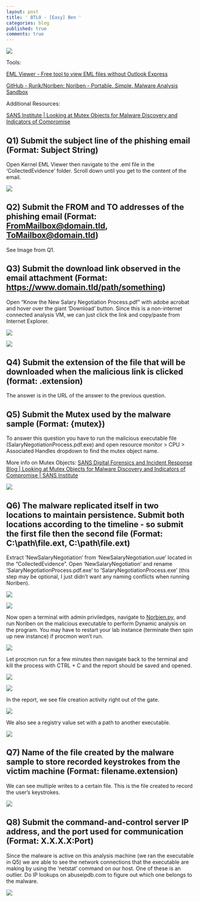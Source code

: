 ```yaml
---
layout: post
title: ' BTLO - [Easy] Ben '
categories: blog
published: true
comments: true
---
```


![]({{site.baseurl}}/images/Ben.png)

Tools:

[EML Viewer - Free tool to view EML files without Outlook Express](https://www.nucleustechnologies.com/eml-viewer.html)

[GitHub - Rurik/Noriben: Noriben - Portable, Simple, Malware Analysis Sandbox](https://github.com/Rurik/Noriben)

Additional Resources:

[SANS Institute | Looking at Mutex Objects for Malware Discovery and Indicators of Compromise](https://www.sans.org/blog/looking-at-mutex-objects-for-malware-discovery-indicators-of-compromise/)

## Q1) Submit the subject line of the phishing email (Format: Subject String)

Open Kernel EML Viewer then navigate to the .eml file in the ‘CollectedEvidence’ folder. Scroll down until you get to the content of the email.

![]({{site.baseurl}}/images/Ben_0.png)

## Q2) Submit the FROM and TO addresses of the phishing email (Format: FromMailbox@domain.tld, ToMailbox@domain.tld)

See Image from Q1.

## Q3) Submit the download link observed in the email attachment (Format: https://www.domain.tld/path/something)

Open “Know the New Salary Negotiation Process.pdf” with adobe acrobat and hover over the giant ‘Download’ button. Since this is a non-internet connected analysis VM, we can just click the link and copy/paste from Internet Explorer.

![]({{site.baseurl}}/images/Ben_1.png)

![]({{site.baseurl}}/images/Ben_2.png)

## Q4) Submit the extension of the file that will be downloaded when the malicious link is clicked (format: .extension)

The answer is in the URL of the answer to the previous question.

## Q5) Submit the Mutex used by the malware sample (Format: {mutex})

To answer this question you have to run the malicious executable file (SalaryNegotiationProcess.pdf.exe) and open resource monitor > CPU > Associated Handles dropdown to find the mutex object name. 

More info on Mutex Objects: [SANS Digital Forensics and Incident Response Blog | Looking at Mutex Objects for Malware Discovery and Indicators of Compromise | SANS Institute](https://www.sans.org/blog/looking-at-mutex-objects-for-malware-discovery-indicators-of-compromise/)

![]({{site.baseurl}}/images/Ben_3.png)

## Q6) The malware replicated itself in two locations to maintain persistence. Submit both locations according to the timeline - so submit the first file then the second file (Format: C:\path\file.ext, C:\path\file.ext)

Extract ‘NewSalaryNegotiation’ from ‘NewSalaryNegotiation.uue’ located in the “CollectedEvidence”. Open ‘NewSalaryNegotiation’ and rename ‘SalaryNegotiationProcess.pdf.exe’ to ‘SalaryNegotiationProcess.exe’ (this step may be optional, I just didn’t want any naming conflicts when running Noriben).  

![]({{site.baseurl}}/images/Ben_4.png)

![]({{site.baseurl}}/images/Ben_5.png)

Now open a terminal with admin priviledges, navigate to [Norbien.py](http://Norbien.py), and run Noriben on the malicious executable to perform Dynamic analysis on the program. You may have to restart your lab instance (terminate then spin up new instance) if procmon won’t run.

![]({{site.baseurl}}/images/Ben_6.png)

Let procmon run for a few minutes then navigate back to the terminal and kill the process with CTRL + C and the report should be saved and opened. 

![]({{site.baseurl}}/images/Ben_7.png)

![]({{site.baseurl}}/images/Ben_8.png)

In the report, we see file creation activity right out of the gate. 

![]({{site.baseurl}}/images/Ben_9.png)

We also see a registry value set with a path to another executable.

![]({{site.baseurl}}/images/Ben_10.png)

## Q7) Name of the file created by the malware sample to store recorded keystrokes from the victim machine (Format: filename.extension)

We can see multiple writes to a certain file. This is the file created to record the user’s keystrokes.

![]({{site.baseurl}}/images/Ben_11.png)

## Q8) Submit the command-and-control server IP address, and the port used for communication (Format: X.X.X.X:Port)

Since the malware is active on this analysis machine (we ran the executable in Q5) we are able to see the network connections that the executable are making by using the ‘netstat’ command on our host. One of these is an outlier. Do IP lookups on abuseipdb.com to figure out which one belongs to the malware.

![]({{site.baseurl}}/images/Ben_12.png)

